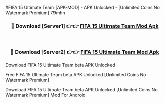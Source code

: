 #FIFA 15 Ultimate Team [APK-MOD] - APK Unlocked - [Unlimited Coins No Watermark Premium] 79mhn



<div align="center">

<h3>🔴 Download [Server1] 👉👉 <a href="https://momento.my/?title=FIFA_15_Ultimate_Team">FIFA 15 Ultimate Team Mod Apk</a></h3><br>

<h3>🔴 Download [Server2] 👉👉 <a href="https://momento.my/?title=FIFA_15_Ultimate_Team">FIFA 15 Ultimate Team Mod Apk</a></h3>
</div>



Download FIFA 15 Ultimate Team beta APK Unlocked

Free FIFA 15 Ultimate Team beta APK Unlocked [Unlimited Coins No Watermark Premium]

Download FIFA 15 Ultimate Team beta APK Unlocked [Unlimited Coins No Watermark Premium] Mod For Android
